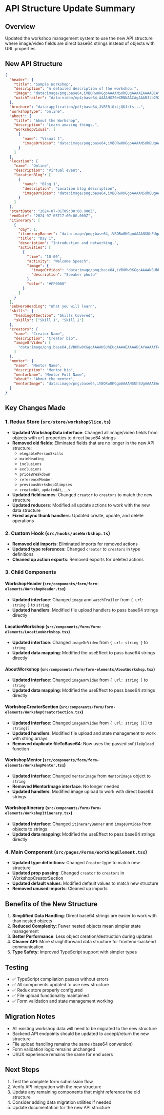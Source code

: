 # API Structure Update Summary

## Overview
Updated the workshop management system to use the new API structure where image/video fields are direct base64 strings instead of objects with URL properties.

## New API Structure
```json
{
  "header": {
    "title": "Sample Workshop",
    "description": "A detailed description of the workshop.",
    "image": "data:image/png;base64,iVBORw0KGgoAAAANSUhEUgAAAAEAAAABCAYAAAAfFcSJAAAADUlEQVR42mNkYPhfDwAChwGA60e6kgAAAABJRU5ErkJggg==",
    "watchTrailer": "data:video/mp4;base64,AAAAHGZ0eXBNNAACAgAAABJtb292AAAAbG1kYXQAAAAA"
  },
  "brochure": "data:application/pdf;base64,JVBERi0xLjQKJcfs...",
  "workshopType": "online",
  "about": {
    "title": "About the Workshop",
    "description": "Learn amazing things.",
    "workshopVisual": [
      {
        "name": "Visual 1",
        "imageOrVideo": "data:image/png;base64,iVBORw0KGgoAAAANSUhEUgAAAAEAAAABCAYAAAAfFcSJAAAADUlEQVR42mNkYPhfDwAChwGA60e6kgAAAABJRU5ErkJggg=="
      }
    ]
  },
  "location": {
    "name": "Online",
    "description": "Virtual event",
    "locationBlog": [
      {
        "name": "Blog 1",
        "description": "Location blog description",
        "imageOrVideo": "data:image/png;base64,iVBORw0KGgoAAAANSUhEUgAAAAEAAAABCAYAAAAfFcSJAAAADUlEQVR42mNkYPhfDwAChwGA60e6kgAAAABJRU5ErkJggg=="
      }
    ]
  },
  "startDate": "2024-07-01T09:00:00.000Z",
  "endDate": "2024-07-05T17:00:00.000Z",
  "itinerary": [
    {
      "day": 1,
      "itineraryBanner": "data:image/png;base64,iVBORw0KGgoAAAANSUhEUgAAAAEAAAABCAYAAAAfFcSJAAAADUlEQVR42mNkYPhfDwAChwGA60e6kgAAAABJRU5ErkJggg==",
      "title": "Day 1",
      "description": "Introduction and networking.",
      "activities": [
        {
          "time": "10:00",
          "activity": "Welcome Speech",
          "image": {
            "imageOrVideo": "data:image/png;base64,iVBORw0KGgoAAAANSUhEUgAAAAEAAAABCAYAAAAfFcSJAAAADUlEQVR42mNkYPhfDwAChwGA60e6kgAAAABJRU5ErkJggg==",
            "description": "Speaker photo"
          },
          "color": "#FF0000"
        }
      ]
    }
  ],
  "subHeroHeading": "What you will learn",
  "skills": {
    "headingOfSection": "Skills Covered",
    "skills": ["Skill 1", "Skill 2"]
  },
  "creators": {
    "name": "Creator Name",
    "description": "Creator bio",
    "imageOrVideo": [
      "data:image/png;base64,iVBORw0KGgoAAAANSUhEUgAAAAEAAAABCAYAAAAfFcSJAAAADUlEQVR42mNkYPhfDwAChwGA60e6kgAAAABJRU5ErkJggg=="
    ]
  },
  "mentor": {
    "name": "Mentor Name",
    "description": "Mentor bio",
    "mentorName": "Mentor Full Name",
    "about": "About the mentor",
    "mentorImage": "data:image/png;base64,iVBORw0KGgoAAAANSUhEUgAAAAEAAAABCAYAAAAfFcSJAAAADUlEQVR42mNkYPhfDwAChwGA60e6kgAAAABJRU5ErkJggg=="
  }
}
```

## Key Changes Made

### 1. Redux Store (`src/store/workshopSlice.ts`)
- **Updated WorkshopData interface**: Changed all image/video fields from objects with `url` properties to direct base64 strings
- **Removed old fields**: Eliminated fields that are no longer in the new API structure:
  - `elegablePersonSkills`
  - `mainHeading`
  - `inclusions`
  - `exclusions`
  - `priceBreakdown`
  - `referenceMember`
  - `previousWorkshopGlimpses`
  - `createdAt`, `updatedAt`, `__v`
- **Updated field names**: Changed `creator` to `creators` to match the new structure
- **Updated reducers**: Modified all update actions to work with the new data structure
- **Fixed async thunk handlers**: Updated create, update, and delete operations

### 2. Custom Hook (`src/hooks/useWorkshop.ts`)
- **Removed old imports**: Eliminated imports for removed actions
- **Updated type references**: Changed `creator` to `creators` in type definitions
- **Cleaned up action exports**: Removed exports for deleted actions

### 3. Child Components

#### WorkshopHeader (`src/components/form/form-elements/WorkshopHeader.tsx`)
- **Updated interface**: Changed `image` and `watchTrailer` from `{ url: string }` to `string`
- **Updated handlers**: Modified file upload handlers to pass base64 strings directly

#### LocationWorkshop (`src/components/form/form-elements/LocationWorkshop.tsx`)
- **Updated interface**: Changed `imageOrVideo` from `{ url: string }` to `string`
- **Updated data mapping**: Modified the useEffect to pass base64 strings directly

#### AboutWorkshop (`src/components/form/form-elements/AboutWorkshop.tsx`)
- **Updated interface**: Changed `imageOrVideo` from `{ url: string }` to `string`
- **Updated data mapping**: Modified the useEffect to pass base64 strings directly

#### WorkshopCreatorSection (`src/components/form/form-elements/WorkshopCreatorSection.tsx`)
- **Updated interface**: Changed `imageOrVideo` from `{ url: string }[]` to `string[]`
- **Updated handlers**: Modified file upload and state management to work with string arrays
- **Removed duplicate fileToBase64**: Now uses the passed `onFileUpload` function

#### WorkshopMentor (`src/components/form/form-elements/WorkshopMentor.tsx`)
- **Updated interface**: Changed `mentorImage` from `MentorImage` object to `string`
- **Removed MentorImage interface**: No longer needed
- **Updated handlers**: Modified image upload to work with direct base64 strings

#### WorkshopItinerary (`src/components/form/form-elements/WorkshopItinerary.tsx`)
- **Updated interface**: Changed `itineraryBanner` and `imageOrVideo` from objects to strings
- **Updated data mapping**: Modified the useEffect to pass base64 strings directly

### 4. Main Component (`src/pages/Forms/WorkShopElement.tsx`)
- **Updated type definitions**: Changed `Creator` type to match new structure
- **Updated prop passing**: Changed `creator` to `creators` in WorkshopCreatorSection
- **Updated default values**: Modified default values to match new structure
- **Removed unused imports**: Cleaned up imports

## Benefits of the New Structure

1. **Simplified Data Handling**: Direct base64 strings are easier to work with than nested objects
2. **Reduced Complexity**: Fewer nested objects mean simpler state management
3. **Better Performance**: Less object creation/destruction during updates
4. **Cleaner API**: More straightforward data structure for frontend-backend communication
5. **Type Safety**: Improved TypeScript support with simpler types

## Testing

- ✅ TypeScript compilation passes without errors
- ✅ All components updated to use new structure
- ✅ Redux store properly configured
- ✅ File upload functionality maintained
- ✅ Form validation and state management working

## Migration Notes

- All existing workshop data will need to be migrated to the new structure
- Backend API endpoints should be updated to accept/return the new structure
- File upload handling remains the same (base64 conversion)
- Form validation logic remains unchanged
- UI/UX experience remains the same for end users

## Next Steps

1. Test the complete form submission flow
2. Verify API integration with the new structure
3. Update any remaining components that might reference the old structure
4. Consider adding data migration utilities if needed
5. Update documentation for the new API structure 